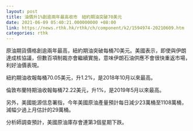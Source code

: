 ```yaml
---
layout: post
title: 油價升1%創逾兩年最高收市　紐約期油突破70美元
date: 2021-06-09 05:40:21.000000000 +08:00
link: https://news.rthk.hk/rthk/ch/component/k2/1594974-20210609.htm
categories: rthk
---
```


原油期貨價格創逾兩年最高，紐約期油突破每桶70美元。美國表示，即使與伊朗達成核協議，但數百項制裁亦會繼續實施，意味伊朗石油供應不會很快重返市場，利好油價表現。

紐約期油收報每桶70.05美元，升1.2%，是2018年10月以來最高。

倫敦布蘭特期油收報每桶72.22美元，升1%，是2019年5月以來最高。

另外，美國能源信息署指，今年美國原油產量預計每日減少23萬桶至1108萬桶，減幅少過上月估計的29萬桶。

分析師調查預計，美國原油庫存會連第3個星期下跌。

